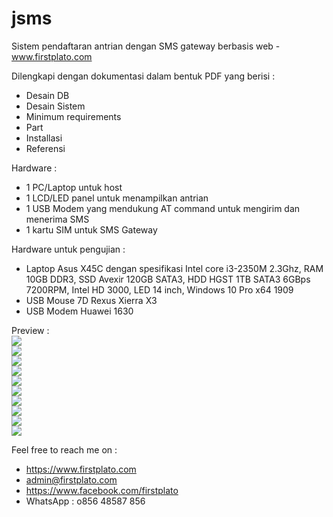 # jsms
Sistem pendaftaran antrian dengan SMS gateway berbasis web - www.firstplato.com

Dilengkapi dengan dokumentasi dalam bentuk PDF yang berisi :
- Desain DB
- Desain Sistem
- Minimum requirements
- Part
- Installasi
- Referensi

Hardware :
- 1 PC/Laptop untuk host
- 1 LCD/LED panel untuk menampilkan antrian
- 1 USB Modem yang mendukung AT command untuk mengirim dan menerima SMS
- 1 kartu SIM untuk SMS Gateway

Hardware untuk pengujian :
- Laptop Asus X45C dengan spesifikasi Intel core i3-2350M 2.3Ghz, RAM 10GB DDR3, SSD Avexir 120GB SATA3, HDD HGST 1TB SATA3 6GBps 7200RPM, Intel HD 3000, LED 14 inch, Windows 10 Pro x64 1909
- USB Mouse 7D Rexus Xierra X3
- USB Modem Huawei 1630 

Preview :
<br><img src="pic/1.png" />
<br><img src="pic/2.png" />
<br><img src="pic/3.png" />
<br><img src="pic/4.png" />
<br><img src="pic/5.png" />
<br><img src="pic/6.png" />
<br><img src="pic/7.png" />
<br><img src="pic/8.png" />
<br><img src="pic/9.png" />
<br><img src="pic/10.png" />

Feel free to reach me on :
- https://www.firstplato.com
- admin@firstplato.com
- https://www.facebook.com/firstplato
- WhatsApp : o856 48587 856
